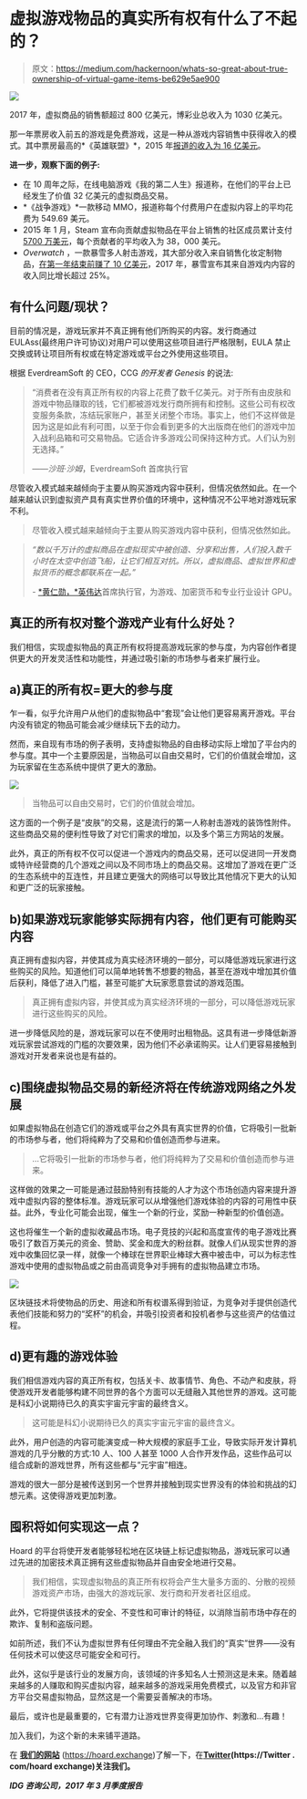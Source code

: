 # 虚拟游戏物品的真实所有权有什么了不起的？

> 原文：<https://medium.com/hackernoon/whats-so-great-about-true-ownership-of-virtual-game-items-be629e5ae900>

![](img/20dd9aac2b7f688ed3d75ced0ba69ede.png)

2017 年，虚拟商品的销售额超过 800 亿美元，博彩业总收入为 1030 亿美元。

那一年票房收入前五的游戏是免费游戏，这是一种从游戏内容销售中获得收入的模式。其中票房最高的*《英雄联盟》*，2015 年[报道的收入为 16 亿美元](http://info.digitalriver.com/rs/348-QUY-258/images/SuperData%20Research_Digital%20River%20Monetization_Sep%202017.pdf)。

**进一步，观察下面的例子:**

*   在 10 周年之际，在线电脑游戏《我的第二人生》报道称，在他们的平台上已经发生了价值 32 亿美元的虚拟商品交易。
*   *《战争游戏》*一款移动 MMO，报道称每个付费用户在虚拟内容上的平均花费为 549.69 美元。
*   2015 年 1 月，Steam 宣布向贡献虚拟物品在平台上销售的社区成员累计支付[5700 万美元](https://venturebeat.com/2015/01/28/hats-equal-money-1500-steam-community-creators-have-earned-more-than-57m-making-items/)，每个贡献者的平均收入为 38，000 美元。
*   *Overwatch* ，一款暴雪多人射击游戏，其大部分收入来自销售化妆定制物品，[在第一年结束前赚了 10 亿美元](http://investor.activision.com/releasedetail.cfm?ReleaseID=1024915)，2017 年，暴雪宣布其来自游戏内内容的收入同比增长超过 25%。

## 有什么问题/现状？

目前的情况是，游戏玩家并不真正拥有他们所购买的内容。发行商通过 EULAss(最终用户许可协议)对用户可以使用这些项目进行严格限制，EULA 禁止交换或转让项目所有权或在特定游戏或平台之外使用这些项目。

根据 EverdreamSoft 的 CEO，CCG *的开发者 Genesis* 的说法:

> “消费者在没有真正所有权的内容上花费了数千亿美元。对于所有由皮肤和游戏中物品赚取的钱，它们都被游戏发行商所拥有和控制。这些公司有权改变服务条款，冻结玩家账户，甚至关闭整个市场。事实上，他们不这样做是因为这是如此有利可图，以至于你会看到更多的大出版商在他们的游戏中加入战利品箱和可交易物品。它适合许多游戏公司保持这种方式。人们认为别无选择。”
> 
> *——沙班·沙姆*，EverdreamSoft 首席执行官

尽管收入模式越来越倾向于主要从购买游戏内容中获利，但情况依然如此。在一个越来越认识到虚拟资产具有真实世界价值的环境中，这种情况不公平地对游戏玩家不利。

> 尽管收入模式越来越倾向于主要从购买游戏内容中获利，但情况依然如此。

> *“数以千万计的虚拟商品在虚拟现实中被创造、分享和出售，人们投入数千小时在太空中创造飞船，让它们相互对抗。所以，虚拟商品、虚拟世界和虚拟货币的概念都联系在一起。”*
> 
> *-* [*黄仁勋，*英伟达](https://www.barrons.com/articles/nvidia-ceo-huang-crypto-is-real-the-world-is-coming-to-terms-with-it-1518188630)首席执行官，为游戏、加密货币和专业行业设计 GPU。

## 真正的所有权对整个游戏产业有什么好处？

我们相信，实现虚拟物品的真正所有权将提高游戏玩家的参与度，为内容创作者提供更大的开发灵活性和功能性，并通过吸引新的市场参与者来扩展行业。

## a)真正的所有权=更大的参与度

乍一看，似乎允许用户从他们的虚拟物品中“套现”会让他们更容易离开游戏。平台内没有锁定的物品可能会减少继续玩下去的动力。

然而，来自现有市场的例子表明，支持虚拟物品的自由移动实际上增加了平台内的参与度。其中一个主要原因是，当物品可以自由交易时，它们的价值就会增加，这为玩家留在生态系统中提供了更大的激励。

![](img/4ed3f5825e1387ea7316571513920240.png)

> 当物品可以自由交易时，它们的价值就会增加。

这方面的一个例子是“皮肤”的交易，这是流行的第一人称射击游戏的装饰性附件。这些商品交易的便利性导致了对它们需求的增加，以及多个第三方网站的发展。

此外，真正的所有权不仅可以促进一个游戏内的商品交易，还可以促进同一开发商或特许经营商的几个游戏之间以及不同市场上的商品交易。这增加了游戏在更广泛的生态系统中的互连性，并且建立更强大的网络可以导致比其他情况下更大的认知和更广泛的玩家接触。

## b)如果游戏玩家能够实际拥有内容，他们更有可能购买内容

真正拥有虚拟内容，并使其成为真实经济环境的一部分，可以降低游戏玩家进行这些购买的风险。知道他们可以简单地转售不想要的物品，甚至在游戏中增加其价值后获利，降低了进入门槛，甚至可能扩大玩家愿意尝试的游戏范围。

> 真正拥有虚拟内容，并使其成为真实经济环境的一部分，可以降低游戏玩家进行这些购买的风险。

进一步降低风险的是，游戏玩家可以在不使用时出租物品。这具有进一步降低新游戏玩家尝试游戏的门槛的次要效果，因为他们不必承诺购买。让人们更容易接触到游戏对开发者来说也是有益的。

## c)围绕虚拟物品交易的新经济将在传统游戏网络之外发展

如果虚拟物品在创造它们的游戏或平台之外具有真实世界的价值，它将吸引一批新的市场参与者，他们将纯粹为了交易和价值创造而参与进来。

> …它将吸引一批新的市场参与者，他们将纯粹为了交易和价值创造而参与进来。

这样做的效果之一可能是通过鼓励特别有技能的人才为这个市场创造内容来提升游戏中虚拟内容的整体标准。游戏玩家可以从增强他们游戏体验的内容的可用性中获益。此外，专业化可能会出现，催生一个新的行业，奖励一种新型的价值创造。

这也将催生一个新的虚拟收藏品市场。电子竞技的兴起和高度宣传的电子游戏比赛吸引了数百万美元的资金、赞助、奖金和庞大的粉丝群。就像人们从现实世界的游戏中收集回忆录一样，就像一个棒球在世界职业棒球大赛中被击中，可以为标志性游戏中使用的虚拟物品或之前由高调竞争对手拥有的虚拟物品建立市场。

![](img/62b0c80c45e81a9d8c4793d04972b8ca.png)

区块链技术将使物品的历史、用途和所有权谱系得到验证，为竞争对手提供创造代表他们技能和努力的“奖杯”的机会，并吸引投资者和投机者参与这些资产的估值过程。

## d)更有趣的游戏体验

我们相信游戏内容的真正所有权，包括关卡、故事情节、角色、不动产和皮肤，将使游戏开发者能够构建不同世界的各个方面可以无缝融入其他世界的游戏。这可能是科幻小说期待已久的真实宇宙元宇宙的最终含义。

> 这可能是科幻小说期待已久的真实宇宙元宇宙的最终含义。

此外，用户创造的内容可能演变成一种大规模的家庭手工业，导致实际开发计算机游戏的几乎分散的方式:10 人、100 人甚至 1000 人合作开发作品，这些作品可以组合成新的游戏世界，所有这些都与“元宇宙”相连。

游戏的很大一部分是被传送到另一个世界并接触到现实世界没有的体验和挑战的幻想元素。这使得游戏更加刺激。

## 囤积将如何实现这一点？

Hoard 的平台将使开发者能够轻松地在区块链上标记虚拟物品，游戏玩家可以通过先进的加密技术真正拥有这些虚拟物品并自由安全地进行交易。

> 我们相信，实现虚拟物品的真正所有权将会产生大量多方面的、分散的视频游戏资产市场，由强大的游戏玩家、发行商和开发者社区组成。

此外，它将提供该技术的安全、不变性和可审计的特征，以消除当前市场中存在的欺诈、复制和盗版问题。

如前所述，我们不认为虚拟世界有任何理由不完全融入我们的“真实”世界——没有任何技术可以使这尽可能安全和可行。

此外，这似乎是该行业的发展方向，该领域的许多知名人士预测这是未来。随着越来越多的人赚取和购买虚拟内容，越来越多的游戏采用免费模式，以及官方和非官方平台交易虚拟物品，显然这是一个需要妥善解决的市场。

最后，或许也是最重要的，它有潜力让游戏世界变得更加协作、刺激和…有趣！

加入我们，为这个新的未来铺平道路。

在 [**我们的网站**](https://hoard.exchange) (https://hoard.exchange)了解一下，在[**Twitter**](https://twitter.com/hoardexchange)**(https://Twitter . com/hoard exchange)关注我们。**

***IDG 咨询公司，2017 年 3 月季度报告***